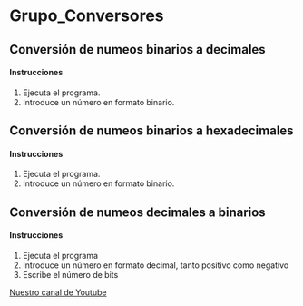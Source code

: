 # Grupo_Conversores
 
## Conversión de numeos __binarios__ a __decimales__

#### Instrucciones
1. Ejecuta el programa.
2. Introduce un número en formato binario.

## Conversión de numeos __binarios__ a __hexadecimales__

#### Instrucciones
1. Ejecuta el programa.
2. Introduce un número en formato binario.

## Conversión de numeos __decimales__ a __binarios__

#### Instrucciones
1. Ejecuta el programa
2. Introduce un número en formato decimal, tanto positivo como negativo
3. Escribe el número de bits


[Nuestro canal de Youtube](https://www.youtube.com/watch?v=dQw4w9WgXcQ)